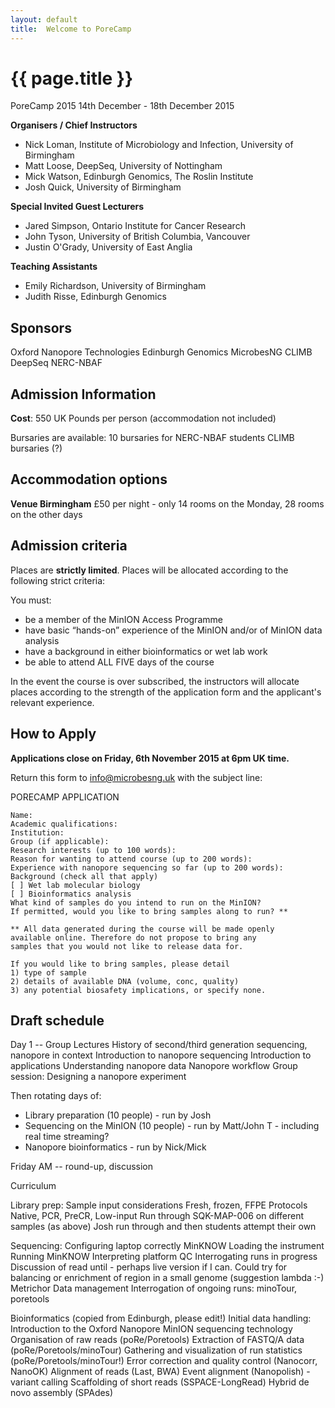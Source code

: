 ```yaml
---
layout: default
title:  Welcome to PoreCamp
---
```


# {{ page.title }}

PoreCamp 2015
14th December - 18th December 2015

**Organisers / Chief Instructors**

  - Nick Loman, Institute of Microbiology and Infection, University of Birmingham
  - Matt Loose, DeepSeq, University of Nottingham
  - Mick Watson, Edinburgh Genomics, The Roslin Institute
  - Josh Quick, University of Birmingham

**Special Invited Guest Lecturers**

  - Jared Simpson, Ontario Institute for Cancer Research
  - John Tyson, University of British Columbia, Vancouver
  - Justin O'Grady, University of East Anglia

**Teaching Assistants**

  - Emily Richardson, University of Birmingham
  - Judith Risse, Edinburgh Genomics

## Sponsors

Oxford Nanopore Technologies
Edinburgh Genomics
MicrobesNG
CLIMB
DeepSeq
NERC-NBAF

## Admission Information

**Cost**: 550 UK Pounds per person (accommodation not included)

Bursaries are available: 10 bursaries for NERC-NBAF students
CLIMB bursaries (?)

## Accommodation options

**Venue Birmingham**
£50 per night - only 14 rooms on the Monday, 28 rooms on the other days

## Admission criteria

Places are **strictly limited**. Places will be allocated according
to the following strict criteria:

You must:
 - be a member of the MinION Access Programme
 - have basic “hands-on” experience of the MinION and/or of MinION data analysis
 - have a background in either bioinformatics or wet lab work
 - be able to attend ALL FIVE days of the course

In the event the course is over subscribed, the instructors will
allocate places according to the strength of the application form
and the applicant's relevant experience.

## How to Apply

**Applications close on Friday, 6th November 2015 at 6pm UK time.**

Return this form to info@microbesng.uk with the subject line:

PORECAMP APPLICATION

	Name:
	Academic qualifications:
	Institution:
	Group (if applicable):
	Research interests (up to 100 words):
	Reason for wanting to attend course (up to 200 words):
	Experience with nanopore sequencing so far (up to 200 words):
	Background (check all that apply)
	[ ] Wet lab molecular biology
	[ ] Bioinformatics analysis
	What kind of samples do you intend to run on the MinION?
	If permitted, would you like to bring samples along to run? **

	** All data generated during the course will be made openly
	available online. Therefore do not propose to bring any
	samples that you would not like to release data for.

	If you would like to bring samples, please detail
	1) type of sample
	2) details of available DNA (volume, conc, quality)
	3) any potential biosafety implications, or specify none.


## Draft schedule

Day 1 -- Group Lectures 
History of second/third generation sequencing, nanopore in context
Introduction to nanopore sequencing
Introduction to applications
Understanding nanopore data
Nanopore workflow
Group session: Designing a nanopore experiment

Then rotating days of:
- Library preparation (10 people) - run by Josh
- Sequencing on the MinION (10 people) - run by Matt/John T - including real time streaming?
- Nanopore bioinformatics - run by Nick/Mick

Friday AM -- round-up, discussion

Curriculum

Library prep:
Sample input considerations
Fresh, frozen, FFPE
Protocols
Native, PCR, PreCR, Low-input
Run through SQK-MAP-006 on different samples (as above)
Josh run through and then students attempt their own

Sequencing:
Configuring laptop correctly
MinKNOW
Loading the instrument
Running MinKNOW
Interpreting platform QC
Interrogating runs in progress
Discussion of read until - perhaps live version if I can. Could try for balancing or enrichment of region in a small genome (suggestion lambda :-)
Metrichor
Data management
Interrogation of ongoing runs: minoTour, poretools

Bioinformatics
(copied from Edinburgh, please edit!)
Initial data handling:
Introduction to the Oxford Nanopore MinION sequencing technology
Organisation of raw reads (poRe/Poretools)
Extraction of FASTQ/A data (poRe/Poretools/minoTour)
Gathering and visualization of run statistics (poRe/Poretools/minoTour!)
Error correction and quality control (Nanocorr, NanoOK)
Alignment of reads (Last, BWA)
Event alignment (Nanopolish) - variant calling
Scaffolding of short reads (SSPACE-LongRead)
Hybrid de novo assembly (SPAdes)





